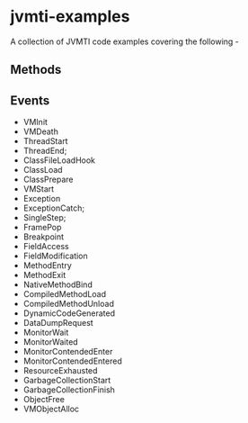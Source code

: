 # jvmti-examples

A collection of JVMTI code examples covering the following -


## Methods



## Events

* VMInit
* VMDeath
* ThreadStart
* ThreadEnd;
* ClassFileLoadHook
* ClassLoad
* ClassPrepare
* VMStart
* Exception
* ExceptionCatch;
* SingleStep;
* FramePop
* Breakpoint
* FieldAccess
* FieldModification
* MethodEntry
* MethodExit
* NativeMethodBind
* CompiledMethodLoad
* CompiledMethodUnload
* DynamicCodeGenerated
* DataDumpRequest
* MonitorWait
* MonitorWaited
* MonitorContendedEnter
* MonitorContendedEntered
* ResourceExhausted
* GarbageCollectionStart
* GarbageCollectionFinish
* ObjectFree
* VMObjectAlloc



